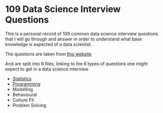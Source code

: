 # 109 Data Science Interview Questions
This is a personal record of 109 common data science interview questions that I will go through and answer in order to understand what base knowledge is expected of a data scientist. 

The questions are taken from [this website](https://www.springboard.com/blog/data-science-interview-questions/)

And are split into 6 files, linking to the 6 types of questions one might expect to get in a data science interview

* [Statistics](Statistics_Questions.md)
* [Programming](Programming_Questions.md)
* Modelling 
* Behavioural
* Culture Fit
* Problem Solving

